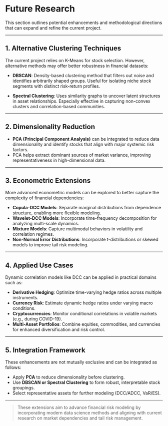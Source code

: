 # Future Research

This section outlines potential enhancements and methodological directions that can expand and refine the current project.

---

## 1. Alternative Clustering Techniques

The current project relies on K-Means for stock selection. However, alternative methods may offer better robustness in financial datasets:

- **DBSCAN**: Density-based clustering method that filters out noise and identifies arbitrarily shaped groups. Useful for isolating niche stock segments with distinct risk-return profiles.

- **Spectral Clustering**: Uses similarity graphs to uncover latent structures in asset relationships. Especially effective in capturing non-convex clusters and correlation-based communities.

---

## 2. Dimensionality Reduction

- **PCA (Principal Component Analysis)** can be integrated to reduce data dimensionality and identify stocks that align with major systemic risk factors.
- PCA helps extract dominant sources of market variance, improving representativeness in high-dimensional data.

---

## 3. Econometric Extensions

More advanced econometric models can be explored to better capture the complexity of financial dependencies:

- **Copula-DCC Models**: Separate marginal distributions from dependence structure, enabling more flexible modeling.
- **Wavelet-DCC Models**: Incorporate time-frequency decomposition for analyzing multi-scale dynamics.
- **Mixture Models**: Capture multimodal behaviors in volatility and correlation regimes.
- **Non-Normal Error Distributions**: Incorporate t-distributions or skewed models to improve tail risk modeling.

---

## 4. Applied Use Cases

Dynamic correlation models like DCC can be applied in practical domains such as:

- **Derivative Hedging**: Optimize time-varying hedge ratios across multiple instruments.
- **Currency Risk**: Estimate dynamic hedge ratios under varying macro conditions.
- **Cryptocurrencies**: Monitor conditional correlations in volatile markets (e.g., during COVID-19).
- **Multi-Asset Portfolios**: Combine equities, commodities, and currencies for enhanced diversification and risk control.

---

## 5. Integration Framework

These enhancements are not mutually exclusive and can be integrated as follows:

- Apply **PCA** to reduce dimensionality before clustering.
- Use **DBSCAN or Spectral Clustering** to form robust, interpretable stock groupings.
- Select representative assets for further modeling (DCC/ADCC, VaR/ES).

---

> These extensions aim to advance financial risk modeling by incorporating modern data science methods and aligning with current research on market dependencies and tail risk management.
